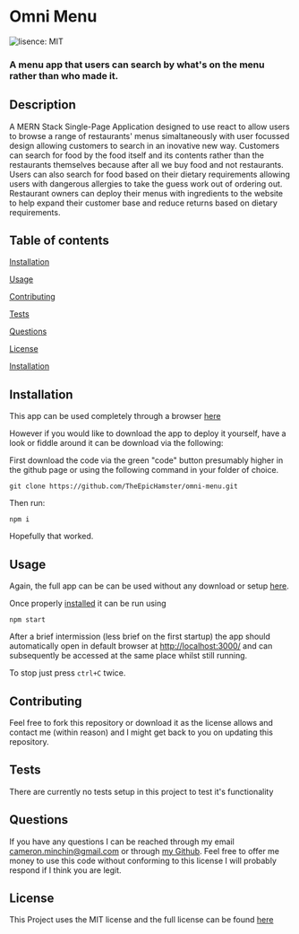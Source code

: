 # Omni Menu
![lisence: MIT](https://img.shields.io/github/license/TheEpicHamster/omni-menu)

### A menu app that users can search by what's on the menu rather than who made it.


## Description

A MERN Stack Single-Page Application designed to use react to allow users to browse a range of restaurants' menus simaltaneously with user focussed design allowing customers to search in an inovative new way. Customers can search for food by the food itself and its contents rather than the restaurants themselves because after all we buy food and not restaurants. Users can also search for food based on their dietary requirements allowing users with dangerous allergies to take the guess work out of ordering out. Restaurant owners can deploy their menus with ingredients to the website to help expand their customer base and reduce returns based on dietary requirements.

## Table of contents

[Installation](#Installation)

[Usage](#Usage)

[Contributing](#Contributing)

[Tests](#Tests)

[Questions](#Questions)

[License](#License)

[Installation](#Installation)

## Installation

This app can be used completely through a browser [here](Enter.heroku.link)

However if you would like to download the app to deploy it yourself, have a look or fiddle around it can be download via the following:

First download the code via the green "code" button presumably higher in the github page or using the following command in your folder of choice.
```
git clone https://github.com/TheEpicHamster/omni-menu.git
```
Then run:
```
npm i
```
Hopefully that worked.

## Usage

Again, the full app can be can be used without any download or setup [here](Enter.heroku.link).

Once properly [installed](#Installation) it can be run using
```
npm start
```
After a brief intermission (less brief on the first startup) the app should automatically open in default browser at [http://localhost:3000/](http://localhost:3000/) and can subsequently be accessed at the same place whilst still running.

To stop just  press `ctrl+C` twice.

## Contributing

Feel free to fork this repository or download it as the license allows and contact me (within reason) and I might get back to you on updating this repository.

## Tests

There are currently no tests setup in this project to test it's functionality

## Questions

If you have any questions I can be reached through my email [cameron.minchin@gmail.com](cameron.minchin@gmail.com) or through [my Github](https://github.com/TheEpicHamster/). 
Feel free to offer me money to use this code without conforming to this license I will probably respond if I think you are legit.

## License

This Project uses the MIT license and the full license can be found [here](./LICENSE)